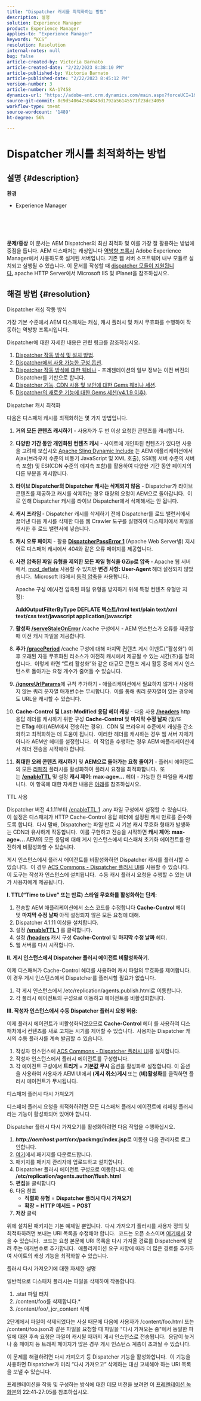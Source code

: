 ```yaml
---
title: "Dispatcher 캐시를 최적화하는 방법"
description: 설명
solution: Experience Manager
product: Experience Manager
applies-to: "Experience Manager"
keywords: “KCS”
resolution: Resolution
internal-notes: null
bug: false
article-created-by: Victoria Barnato
article-created-date: "2/22/2023 8:38:10 PM"
article-published-by: Victoria Barnato
article-published-date: "2/22/2023 8:45:12 PM"
version-number: 3
article-number: KA-17458
dynamics-url: "https://adobe-ent.crm.dynamics.com/main.aspx?forceUCI=1&pagetype=entityrecord&etn=knowledgearticle&id=3b6f9ccd-f0b2-ed11-83fe-6045bd0067ea"
source-git-commit: 8c9d540642504849d1792a56145571f23dc34059
workflow-type: tm+mt
source-wordcount: '1489'
ht-degree: 56%

---
```


# Dispatcher 캐시를 최적화하는 방법

## 설명 {#description}

<b>환경</b>
- Experience Manager

<br><br> <br><br><b>문제/증상</b>
이 문서는 AEM Dispatcher의 최신 최적화 및 이를 가장 잘 활용하는 방법에 중점을 둡니다. AEM 디스패처는 캐싱입니다 [역방향 프록시](https://stackoverflow.com/questions/224664/difference-between-proxy-server-and-reverse-proxy-server) Adobe Experience Manager에서 사용하도록 설계된 서버입니다. 기존 웹 서버 소프트웨어 내부 모듈로 설치되고 실행될 수 있습니다. 이 문서를 작성할 때 [dispatcher 모듈이 지원됩니다.](https://helpx.adobe.com/kr/experience-manager/dispatcher/using/dispatcher-install.html) apache HTTP Server에서 Microsoft IIS 및 iPlanet을 참조하십시오.


## 해결 방법 {#resolution}


Dispatcher 캐싱 작동 방식

가장 기본 수준에서 AEM 디스패처는 캐싱, 캐시 플러시 및 캐시 무효화를 수행하여 작동하는 역방향 프록시입니다.

Dispatcher에 대한 자세한 내용은 관련 링크를 참조하십시오.

1. [Dispatcher 작동 방식 및 설치 방법](https://helpx.adobe.com/kr/experience-manager/dispatcher/using/dispatcher.html).
2. [Dispatcher에서 사용 가능한 구성 옵션](https://helpx.adobe.com/kr/experience-manager/dispatcher/using/dispatcher-configuration.html).
3. [Dispatcher 작동 방식에 대한 웨비나](https://github.com/cqsupport/webinar-dispatchercache) - 프레젠테이션의 일부 정보는 이전 버전의 Dispatcher를 기반으로 합니다.
4. [Dispatcher 기능, CDN 사용 및 보안에 대한 Gems 웨비나 세션](https://experienceleague.adobe.com/docs/experience-manager-gems-events/gems/gems2015/aem-dispatcher-caching-new-features-and-optimizations.html?lang=en).
5. [Dispatcher의 새로운 기능에 대한 Gems 세션(v4.1.9 이후)](https://helpx.adobe.com/kr/experience-manager/kt/eseminars/gems/aem-dispatcher.html).


Dispatcher 캐시 최적화

다음은 디스패처 캐시를 최적화하는 몇 가지 방법입니다.

1. <b>거의 모든 콘텐츠 캐시하기</b> - 사용자가 두 번 이상 요청한 콘텐츠를 캐시합니다.
2. <b>다양한 기간 동안 개인화된 컨텐츠 캐시</b> - 사이트에 개인화된 컨텐츠가 있다면 사용을 고려해 보십시오 [Apache Sling Dynamic Include](https://helpx.adobe.com/kr/experience-manager/kt/platform-repository/using/sling-dynamic-include-technical-video-setup.html) 는 AEM 애플리케이션에서 Ajax(브라우저 수준의 비동기 JavaScript 및 XML 호출), SSI(웹 서버 수준의 서버측 포함) 및 ESI(CDN 수준의 에지측 포함)를 활용하여 다양한 기간 동안 페이지의 다른 부분을 캐시합니다.
3. <b>라이브 Dispatcher의 Dispatcher 캐시는 삭제되지 않음</b> - Dispatcher가 라이브 콘텐츠를 제공하고 캐시를 삭제하는 경우 대량의 요청이 AEM으로 돌아갑니다.  이로 인해 Dispatcher 캐시를 라이브 Dispatcher에서 삭제해서는 안 됩니다.
4. <b>캐시 프라임 </b>- Dispatcher 캐시를 삭제하기 전에 Dispatcher를 로드 밸런서에서 끌어낸 다음 캐시를 삭제한 다음 웹 Crawler 도구를 실행하여 디스패처에서 파일을 캐시한 후 로드 밸런서에 넣습니다.
5. <b>캐시 오류 페이지</b> - 활용 <b>[DispatcherPassError 1](https://helpx.adobe.com/kr/experience-manager/dispatcher/using/dispatcher-install.html#ApacheWebServer) </b>(Apache Web Server별) 지시어로 디스패처 캐시에서 404와 같은 오류 페이지를 제공합니다.
6. <b>사전 압축된 파일 유형을 제외한 모든 파일 형식을 GZip로 압축 </b>- Apache 웹 서버에서, [mod_deflate](https://httpd.apache.org/docs/2.4/mod/mod_deflate.html) 사용할 수 있지만 <b>변경 사항: User-Agent </b>헤더<b> </b>설정되지 않았습니다.  Microsoft IIS에서 [동적 압축](https://docs.microsoft.com/ko-kr/iis/configuration/system.webserver/httpcompression/)을 사용합니다.

   Apache 구성 예(사전 압축된 파일 유형을 방지하기 위해 특정 컨텐츠 유형만 지정):

   <b>AddOutputFilterByType DEFLATE 텍스트/html text/plain text/xml text/css text/javascript application/javascript</b>
7. <b>활성화 [/serveStaleOnError](https://helpx.adobe.com/kr/experience-manager/kb/ServeStaleContentOnError.html)</b> /cache 구성에서 - AEM 인스턴스가 오류를 제공할 때 이전 캐시 파일을 제공합니다.
8. <b>추가 [/gracePeriod](https://docs.adobe.com/content/help/ko-KR/experience-manager-dispatcher/using/configuring/dispatcher-configuration.html#configuring-the-dispatcher-cache-cache)</b> /cache 구성에 대해 마지막 컨텐츠 게시 이벤트(&quot;활성화&quot;) 이후 오래된 자동 무효화된 리소스가 여전히 캐시에서 제공될 수 있는 시간(초)을 정의합니다.  이렇게 하면 “트리 활성화”와 같은 대규모 콘텐츠 게시 활동 중에 게시 인스턴스로 돌아가는 요청 개수가 줄어들 수 있습니다.
9. <b> [/ignoreUrlParams](https://helpx.adobe.com/kr/experience-manager/dispatcher/using/dispatcher-configuration.html#IgnoringURLParameters)</b>에 규칙 추가하기 - 애플리케이션에서 필요하지 않거나 사용하지 않는 쿼리 문자열 매개변수는 무시합니다.  이를 통해 쿼리 문자열이 있는 경우에도 URL을 캐시할 수 있습니다.
10. <b>Cache-Control 및 Last-Modified 응답 헤더 캐싱</b> - 다음 사용<b> [/headers](https://helpx.adobe.com/kr/experience-manager/dispatcher/using/dispatcher-configuration.html#CachingHTTPResponseHeaders)</b> http 응답 헤더를 캐시하기 위한 구성 <b>Cache-Control</b> 및 <b>마지막 수정 날짜 </b>(및/또는 <b>ETag</b> 헤더(AEM에서 전송하는 경우).  CDN 및 브라우저 수준에서 캐싱을 간소화하고 최적화하는 데 도움이 됩니다.  이러한 헤더를 캐시하는 경우 웹 서버 자체가 아니라 AEM만 헤더를 설정합니다.  이 작업을 수행하는 경우 AEM 애플리케이션에서 헤더 전송을 시작해야 합니다.
11. <b>최대한 오래 콘텐츠 캐시하기</b> 및 <b>AEM으로 돌아가는 요청 줄이기</b> - 플러시 에이전트의 모든 [리페칭](https://helpx.adobe.com/kr/experience-manager/kb/optimizing-the-dispatcher-cache.html#refetching-flush) 플러시를 활성화하여 플러시 요청을 최적화합니다.  또는 [<b>/enableTTL</b>](https://helpx.adobe.com/experience-manager/kb/optimizing-the-dispatcher-cache.html#use-ttls) 및 설정 <b>캐시 제어: max-age=...</b> 헤더 - 가능한 한 파일을 캐시합니다.  이 항목에 대한 자세한 내용은 [아래](https://helpx.adobe.com/kr/experience-manager/kb/optimizing-the-dispatcher-cache.html#use-ttls)를 참조하십시오.


TTL 사용

Dispatcher 버전 4.1.11부터 [/enableTTL 1](https://helpx.adobe.com/kr/experience-manager/dispatcher/using/dispatcher-configuration.html#ConfiguringTimeBasedCacheInvalidationenableTTL) .any 파일 구성에서 설정할 수 있습니다.  이 설정은 디스패처가 HTTP Cache-Control 응답 헤더에 설정된 캐시 만료를 준수하도록 합니다.  다시 말해, Dispatcher는 파일 만료 시 기본 캐시 무효화 형태가 발생하는 CDN과 유사하게 작동합니다.  이를 구현하고 전송을 시작하면 <b>캐시 제어: max-age=... </b>AEM의 모든 응답에 대해 게시 인스턴스에서 디스패처 초기화 에이전트를 안전하게 비활성화할 수 있습니다.

게시 인스턴스에서 플러시 에이전트를 비활성화하면 Dispatcher 캐시를 플러시할 수 있습니다.  이 경우 [ACS Commons - Dispatcher 플러시 UI](https://adobe-consulting-services.github.io/acs-aem-commons/features/dispatcher-flush-ui/index.html)를 사용할 수 있습니다.  이 도구는 작성자 인스턴스에 설치됩니다.  수동 캐시 플러시 요청을 수행할 수 있는 UI가 사용자에게 제공됩니다.

<b>I. TTL(“Time to Live” 또는 만료) 스타일 무효화를 활성화하는 단계:</b>

1. 전송할 AEM 애플리케이션에서 소스 코드를 수정합니다 <b>Cache-Control </b>헤더 및 <b>마지막 수정 날짜 </b>아직 설정되지 않은 모든 요청에 대해.
2. Dispatcher 4.1.11 이상을 설치합니다.
3. 설정 <b>[/enableTTL 1](https://helpx.adobe.com/kr/experience-manager/dispatcher/using/dispatcher-configuration.html#ConfiguringTimeBasedCacheInvalidationenableTTL)</b> 를 클릭합니다.
4. 설정 <b>[/headers](https://helpx.adobe.com/kr/experience-manager/dispatcher/using/dispatcher-configuration.html#CachingHTTPResponseHeaders) </b>캐시 구성 <b>Cache-Control</b> 및 <b>마지막 수정 날짜</b> 헤더.
5. 웹 서버를 다시 시작합니다.


<b>II. 게시 인스턴스에서 Dispatcher 플러시 에이전트 비활성화하기.</b>

이제 디스패처가 Cache-Control 헤더를 사용하여 캐시 파일의 무효화를 제어합니다.  이 경우 게시 인스턴스에서 Dispatcher를 플러시할 필요가 없습니다.

1. 각 게시 인스턴스에서 /etc/replication/agents.publish.html로 이동합니다.
2. 각 플러시 에이전트의 구성으로 이동하고 에이전트를 비활성화합니다.


<b>III. 작성자 인스턴스에서 수동 Dispatcher 플러시 요청 허용:</b>

이제 플러시 에이전트가 비활성화되었으므로 <b>Cache-Control </b>헤더 를 사용하여 디스패처에서 컨텐츠를 새로 고치는 시기를 제어할 수 있습니다.  사용자는 Dispatcher 캐시의 수동 플러시를 계속 발급할 수 있습니다.

1. 작성자 인스턴스에 [ ACS Commons - Dispatcher 플러시 UI](https://adobe-consulting-services.github.io/acs-aem-commons/features/dispatcher-flush-ui/index.html)를 설치합니다.
2. 작성자 인스턴스에서 플러시 에이전트를 구성합니다.
3. 각 에이전트 구성에서 <b>트리거</b> = <b>기본값 무시 </b>옵션을 활성화로 설정합니다. 이 옵션을 사용하여 사용자가 AEM UI에서 <b>(게시 취소)게시 </b>또는 <b>(비)활성화</b>를 클릭하면 플러시 에이전트가 무시됩니다.


디스패처 플러시 다시 가져오기

디스패처 플러시 요청을 최적화하려면 모든 디스패처 플러시 에이전트에 리페칭 플러시라는 기능이 활성화되어 있어야 합니다.

Dispatcher 플러시 다시 가져오기를 활성화하려면 다음 작업을 수행하십시오.

1. <b>*http://aemhost:port*/crx/packmgr/index.jsp</b>로 이동한 다음 관리자로 로그인합니다.
2. [여기](https://github.com/cqsupport/webinar-dispatchercache/blob/master/packages/dispatcher-flush-refetch-samplecode-1.0.zip?raw=true)에서 패키지를 다운로드합니다.
3. 패키지를 패키지 관리자에 업로드하고 설치합니다.
4. Dispatcher 플러시 에이전트 구성으로 이동합니다. 예: <b>/etc/replication/agents.author/flush.html</b>
5. <b>편집</b>을 클릭합니다
6. 다음 참조
   - <b>직렬화 유형</b> = <b>Dispatcher 플러시 다시 가져오기</b>
   - <b>확장</b> = <b>HTTP 메서드</b> = <b>POST</b>
7. <b>저장</b> 클릭


위에 설치된 패키지는 기본 예제일 뿐입니다.  다시 가져오기 플러시를 사용자 정의 및 최적화하려면 보내는 URI 목록을 수정해야 합니다.  코드는 오픈 소스이며 [여기에서](https://github.com/cqsupport/webinar-dispatchercache/tree/master/src/refetching-flush-agent/refetch-bundle) 찾을 수 있습니다.  코드는 요청 본문에 URI 목록을 다시 가져올 경로를 Dispatcher에 알려 주는 매개변수로 추가합니다.  애플리케이션 요구 사항에 따라 더 많은 경로를 추가하여 사이트의 캐싱 기능을 최적화할 수 있습니다.

플러시 다시 가져오기에 대한 자세한 설명

일반적으로 디스패처 플러시는 파일을 삭제하여 작동합니다.

1. .stat 파일 터치
2. /content/foo를 삭제합니다.\*
3. /content/foo/_jcr_content 삭제


2단계에서 파일이 삭제되었다는 사실 때문에 다음에 사용자가 /content/foo.html 또는 /content/foo.json과 같은 파일을 요청할 때 파일을 &quot;다시 가져오는 중&quot;에서 동일한 파일에 대한 후속 요청은 파일이 캐시될 때까지 게시 인스턴스로 전송됩니다.  응답이 늦거나 홈 페이지 등 트래픽 페이지가 많은 경우 게시 인스턴스 계층이 초과될 수 있습니다.

이 문제를 해결하려면 다시 가져오기 등 Dispatcher 기능을 활성화합니다.  이 기능을 사용하면 Dispatcher가 미리 “다시 가져오고” 삭제하는 대신 교체해야 하는 URI 목록을 보낼 수 있습니다.

프레젠테이션을 작동 및 구성하는 방식에 대한 데모 버전을 보려면 이 [프레젠테이션 녹화본](https://my.adobeconnect.com/p7th2gf8k43)의 22:41-27:05를 참조하십시오.
